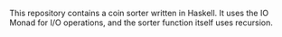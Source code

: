 This repository contains a coin sorter written in Haskell. It uses the IO Monad
for I/O operations, and the sorter function itself uses recursion.
